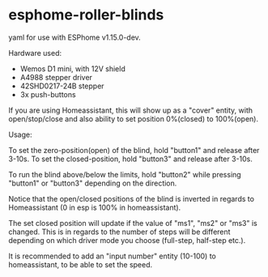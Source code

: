 # esphome-roller-blinds

yaml for use with ESPhome v1.15.0-dev.

Hardware used:
  * Wemos D1 mini, with 12V shield
  * A4988 stepper driver
  * 42SHD0217-24B stepper
  * 3x push-buttons
  
If you are using Homeassistant, this will show up as a "cover" entity, with open/stop/close and also ability to set position 0%(closed) to 100%(open).


Usage:

To set the zero-position(open) of the blind, hold "button1" and release after 3-10s.
To set the closed-position, hold "button3" and release after 3-10s.

To run the blind above/below the limits, hold "button2" while pressing "button1" or "button3" depending on the direction.

Notice that the open/closed positions of the blind is inverted in regards to Homeassistant (0 in esp is 100% in homeassistant).

The set closed position will update if the value of "ms1", "ms2" or "ms3" is changed. This is in regards to the number of steps will be different depending on which driver mode you choose (full-step, half-step etc.).

It is recommended to add an "input number" entity (10-100) to homeassistant, to be able to set the speed.
